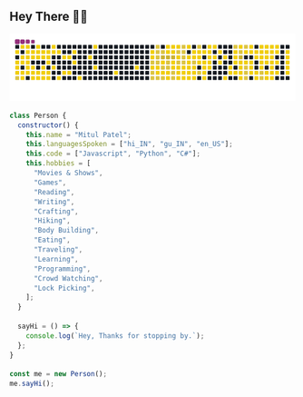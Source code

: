 ## Hey There 👋🏽

<picture>
  <source media="(prefers-color-scheme: dark)" srcset="https://github.com/bittricky/bittricky/blob/output/github-snake-dark.svg" />
  <source media="(prefers-color-scheme: light)" srcset="https://github.com/bittricky/bittricky/blob/output/github-snake.svg" />
  <img alt="github-snake" src="https://github.com/bittricky/bittricky/blob/output/github-snake.gif" />
</picture>

```js
class Person {
  constructor() {
    this.name = "Mitul Patel";
    this.languagesSpoken = ["hi_IN", "gu_IN", "en_US"];
    this.code = ["Javascript", "Python", "C#"];
    this.hobbies = [
      "Movies & Shows",
      "Games",
      "Reading",
      "Writing",
      "Crafting",
      "Hiking",
      "Body Building",
      "Eating",
      "Traveling",
      "Learning",
      "Programming",
      "Crowd Watching",
      "Lock Picking",
    ];
  }

  sayHi = () => {
    console.log(`Hey, Thanks for stopping by.`);
  };
}

const me = new Person();
me.sayHi();
```
